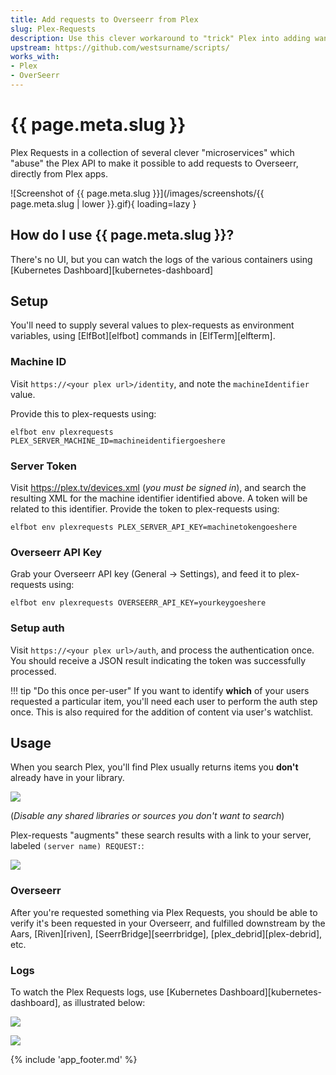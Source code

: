 ```yaml
---
title: Add requests to Overseerr from Plex
slug: Plex-Requests
description: Use this clever workaround to "trick" Plex into adding wanted content to your Overseerr library
upstream: https://github.com/westsurname/scripts/
works_with:
- Plex
- OverSeerr
---
```


# {{ page.meta.slug }}

Plex Requests in a collection of several clever "microservices" which "abuse" the Plex API to make it possible to add requests to Overseerr, directly from Plex apps.

![Screenshot of {{ page.meta.slug }}](/images/screenshots/{{ page.meta.slug | lower }}.gif){ loading=lazy }

## How do I use {{ page.meta.slug }}?

There's no UI, but you can watch the logs of the various containers using [Kubernetes Dashboard][kubernetes-dashboard]

## Setup

You'll need to supply several values to plex-requests as environment variables, using [ElfBot][elfbot] commands in [ElfTerm][elfterm].

### Machine ID

Visit `https://<your plex url>/identity`, and note the `machineIdentifier` value. 

Provide this to plex-requests using:

```
elfbot env plexrequests PLEX_SERVER_MACHINE_ID=machineidentifiergoeshere
```

### Server Token

Visit https://plex.tv/devices.xml (*you must be signed in*), and search the resulting XML for the machine identifier identified above. A token will be related to this identifier. Provide the token to plex-requests using:

```
elfbot env plexrequests PLEX_SERVER_API_KEY=machinetokengoeshere
```

### Overseerr API Key

Grab your Overseerr API key (General -> Settings), and feed it to plex-requests using:

```
elfbot env plexrequests OVERSEERR_API_KEY=yourkeygoeshere
```

### Setup auth

Visit `https://<your plex url>/auth`, and process the authentication once. You should receive a JSON result indicating the token was successfully processed.

!!! tip "Do this once per-user"
    If you want to identify **which** of your users requested a particular item, you'll need each user to perform the auth step once. This is also required for the addition of content via user's watchlist.

## Usage

When you search Plex, you'll find Plex usually returns items you **don't** already have in your library. 

![](/images/plex-requests-search-1.png)

(*Disable any shared libraries or sources you don't want to search*)

Plex-requests "augments" these search results with a link to your server, labeled `(server name) REQUEST:`:

![](/images/plex-requests-search-2.png)

### Overseerr

After you're requested something via Plex Requests, you should be able to verify it's been requested in your Overseerr, and fulfilled downstream by the Aars, [Riven][riven], [SeerrBridge][seerrbridge], [plex_debrid][plex-debrid], etc.


### Logs

To watch the Plex Requests logs, use [Kubernetes Dashboard][kubernetes-dashboard], as illustrated below:

![](/images/plex-requests-logs-1.png)

![](/images/plex-requests-logs-2.png)


{% include 'app_footer.md' %}